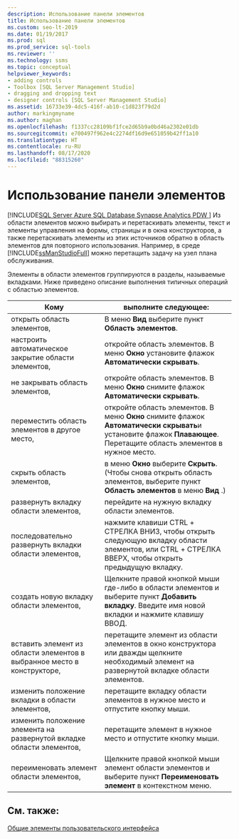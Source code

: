 ```yaml
---
description: Использование панели элементов
title: Использование панели элементов
ms.custom: seo-lt-2019
ms.date: 01/19/2017
ms.prod: sql
ms.prod_service: sql-tools
ms.reviewer: ''
ms.technology: ssms
ms.topic: conceptual
helpviewer_keywords:
- adding controls
- Toolbox [SQL Server Management Studio]
- dragging and dropping text
- designer controls [SQL Server Management Studio]
ms.assetid: 16733e39-4dc5-416f-ab10-c1d823f79d2d
author: markingmyname
ms.author: maghan
ms.openlocfilehash: f1337cc28109bf1fce2d65b9a0bd46a2302e01db
ms.sourcegitcommit: e700497f962e4c2274df16d9e651059b42ff1a10
ms.translationtype: HT
ms.contentlocale: ru-RU
ms.lasthandoff: 08/17/2020
ms.locfileid: "88315260"
---
```

# <a name="use-the-toolbox"></a>Использование панели элементов
[!INCLUDE[SQL Server Azure SQL Database Synapse Analytics PDW ](../includes/applies-to-version/sql-asdb-asdbmi-asa-pdw.md)]
Из области элементов можно выбирать и перетаскивать элементы, текст и элементы управления на формы, страницы и в окна конструкторов, а также перетаскивать элементы из этих источников обратно в область элементов для повторного использования. Например, в среде [!INCLUDE[ssManStudioFull](../includes/ssmanstudiofull-md.md)] можно перетащить задачу на узел плана обслуживания.  
  
Элементы в области элементов группируются в разделы, называемые вкладками. Ниже приведено описание выполнения типичных операций с областью элементов.  
  
|Кому|выполните следующее:|  
|------|-----------|  
|открыть область элементов,|В меню **Вид** выберите пункт **Область элементов**.|  
|настроить автоматическое закрытие области элементов,|откройте область элементов. В меню **Окно** установите флажок **Автоматически скрывать**.|  
|не закрывать область элементов,|откройте область элементов. В меню **Окно** снимите флажок **Автоматически скрывать**.|  
|переместить область элементов в другое место,|откройте область элементов. В меню **Окно** снимите флажок **Автоматически скрывать**и установите флажок **Плавающее**. Перетащите область элементов в нужное место.|  
|скрыть область элементов,|в меню **Окно** выберите **Скрыть**. (Чтобы снова открыть область элементов, выберите пункт **Область элементов** в меню **Вид** .)|  
|развернуть вкладку области элементов,|перейдите на нужную вкладку области элементов.|  
|последовательно развернуть вкладки области элементов,|нажмите клавиши CTRL + СТРЕЛКА ВНИЗ, чтобы открыть следующую вкладку области элементов, или CTRL + СТРЕЛКА ВВЕРХ, чтобы открыть предыдущую вкладку.|  
|создать новую вкладку области элементов,|Щелкните правой кнопкой мыши где-либо в области элементов и выберите пункт **Добавить вкладку**. Введите имя новой вкладки и нажмите клавишу ВВОД.|  
|вставить элемент из области элементов в выбранное место в конструкторе,|перетащите элемент из области элементов в окно конструктора или дважды щелкните необходимый элемент на развернутой вкладке области элементов.|  
|изменить положение вкладки в области элементов,|перетащите вкладку области элементов в нужное место и отпустите кнопку мыши.|  
|изменить положение элемента на развернутой вкладке области элементов,|перетащите элемент в нужное место и отпустите кнопку мыши.|  
|переименовать элемент области элементов,|Щелкните правой кнопкой мыши элемент области элементов и выберите пункт **Переименовать элемент** в контекстном меню.|  
  
## <a name="see-also"></a>См. также:  
[Общие элементы пользовательского интерфейса](../ssms/general-user-interface-elements.md)  
  
